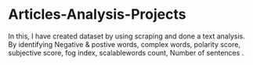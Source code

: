 # Articles-Analysis-Projects
In this, I have created dataset by using scraping and done a text analysis. By identifying Negative & postive words, complex words, polarity score, subjective score, fog index, scalablewords count, Number of sentences .
